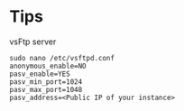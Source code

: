 # Tips

vsFtp server 

```
sudo nano /etc/vsftpd.conf
anonymous_enable=NO
pasv_enable=YES
pasv_min_port=1024
pasv_max_port=1048
pasv_address=<Public IP of your instance> 
```